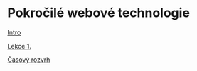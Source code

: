 # Pokročilé webové technologie

[Intro](intro.md ':include')

[Lekce 1.](lesson1.md ':include')

[Časový rozvrh](timetable.md ':include')
